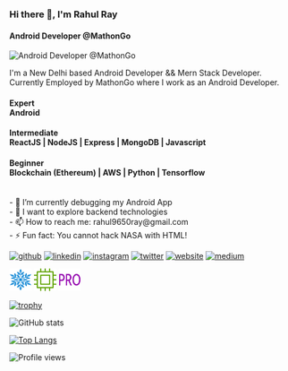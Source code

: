 ### Hi there 👋, I'm Rahul Ray
#### Android Developer @MathonGo
![Android Developer @MathonGo](https://user-images.githubusercontent.com/31301266/150575330-f09da809-4dfe-4c0f-aa78-8a3f80af67bb.png)

I'm a New Delhi based Android Developer && Mern Stack Developer. Currently Employed by MathonGo where I work as an Android Developer.

#### Expert <br>Android
  
#### Intermediate <br>ReactJS | NodeJS | Express | MongoDB | Javascript

#### Beginner <br> Blockchain (Ethereum) | AWS | Python | Tensorflow 
<br>
- 🔭 I’m currently debugging my Android App<br>
- 💬 I want to explore backend technologies <br>
- 📫 How to reach me: rahul9650ray@gmail.com <br>
- ⚡ Fun fact: You cannot hack NASA with HTML!





[<img src='https://cdn.jsdelivr.net/npm/simple-icons@3.0.1/icons/github.svg' alt='github' height='40'>](https://github.com/raystatic)  [<img src='https://cdn.jsdelivr.net/npm/simple-icons@3.0.1/icons/linkedin.svg' alt='linkedin' height='40'>](https://www.linkedin.com/in/rahul-ray-1b6748151/) [<img src='https://cdn.jsdelivr.net/npm/simple-icons@3.0.1/icons/instagram.svg' alt='instagram' height='40'>](https://www.instagram.com/raystatic_/)  [<img src='https://cdn.jsdelivr.net/npm/simple-icons@3.0.1/icons/twitter.svg' alt='twitter' height='40'>](https://twitter.com/raystatic_)  [<img src='https://cdn.jsdelivr.net/npm/simple-icons@3.0.1/icons/icloud.svg' alt='website' height='40'>](http://raystatic.me/portfolio/)  [<img src='https://cdn.jsdelivr.net/npm/simple-icons@3.0.1/icons/medium.svg' alt='medium' height='40'>](https://medium.com/@rahul9650ray)  

<a href='https://archiveprogram.github.com/'><img src='https://raw.githubusercontent.com/acervenky/animated-github-badges/master/assets/acbadge.gif' width='40' height='40'></a> <a href='https://docs.github.com/en/developers'><img src='https://raw.githubusercontent.com/acervenky/animated-github-badges/master/assets/devbadge.gif' width='40' height='40'></a> <a href='https://github.com/pricing'><img src='https://raw.githubusercontent.com/acervenky/animated-github-badges/master/assets/pro.gif' width='40' height='40'></a>

[![trophy](https://github-profile-trophy.vercel.app/?username=raystatic)](https://github.com/ryo-ma/github-profile-trophy)

![GitHub stats](https://github-readme-stats.vercel.app/api?username=raystatic&show_icons=true)  

[![Top Langs](https://github-readme-stats.vercel.app/api/top-langs/?username=raystatic)](https://github.com/anuraghazra/github-readme-stats)

![Profile views](https://gpvc.arturio.dev/raystatic)  
